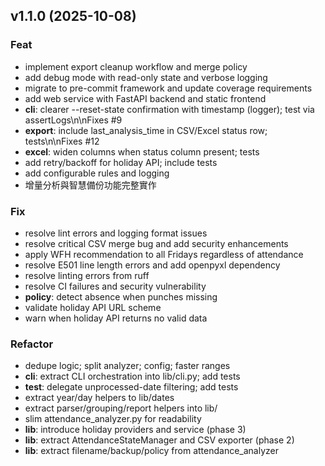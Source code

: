 ## v1.1.0 (2025-10-08)

### Feat

- implement export cleanup workflow and merge policy
- add debug mode with read-only state and verbose logging
- migrate to pre-commit framework and update coverage requirements
- add web service with FastAPI backend and static frontend
- **cli**: clearer --reset-state confirmation with timestamp (logger); test via assertLogs\n\nFixes #9
- **export**: include last_analysis_time in CSV/Excel status row; tests\n\nFixes #12
- **excel**: widen columns when status column present; tests
- add retry/backoff for holiday API; include tests
- add configurable rules and logging
- 增量分析與智慧備份功能完整實作

### Fix

- resolve lint errors and logging format issues
- resolve critical CSV merge bug and add security enhancements
- apply WFH recommendation to all Fridays regardless of attendance
- resolve E501 line length errors and add openpyxl dependency
- resolve linting errors from ruff
- resolve CI failures and security vulnerability
- **policy**: detect absence when punches missing
- validate holiday API URL scheme
- warn when holiday API returns no valid data

### Refactor

- dedupe logic; split analyzer; config; faster ranges
- **cli**: extract CLI orchestration into lib/cli.py; add tests
- **test**: delegate unprocessed-date filtering; add tests
- extract year/day helpers to lib/dates
- extract parser/grouping/report helpers into lib/
- slim attendance_analyzer.py for readability
- **lib**: introduce holiday providers and service (phase 3)
- **lib**: extract AttendanceStateManager and CSV exporter (phase 2)
- **lib**: extract filename/backup/policy from attendance_analyzer
